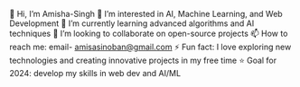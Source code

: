 👋 Hi, I’m Amisha-Singh
👀 I’m interested in AI, Machine Learning, and Web Development
🌱 I’m currently learning advanced algorithms and AI techniques
💞️ I’m looking to collaborate on open-source projects
📫 How to reach me: email- amisasinoban@gmail.com
⚡ Fun fact: I love exploring new technologies and creating innovative projects in my free time
⭐ Goal for 2024: develop my skills in web dev and AI/ML
